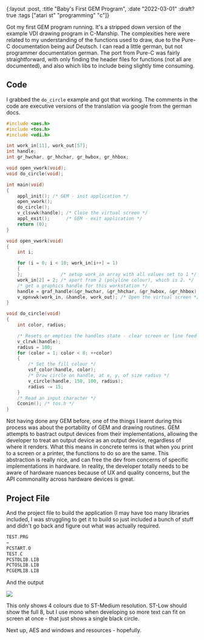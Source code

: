 {:layout :post, :title "Baby's First GEM Program", :date "2022-03-01" :draft? true :tags ["atari st" "programming" "c"]}

Got my first GEM program running. It's a stripped down version of the example VDI drawing program in C-Manship. The complexities here were related to my understanding of the functions used to draw, due to the Pure-C documentation being auf Deutsch. I can read a little german, but not programmer documentation german. The port from Pure-C was fairly straightforward, with only finding the header files for functions (not all are documented), and also which libs to include being slightly time consuming.

## Code

I grabbed the `do_circle` example and got that working. The comments in the code are executive versions of the translation via google from the german docs.

``` c
#include <aes.h>
#include <tos.h>
#include <vdi.h>

int work_in[11], work_out[57];
int handle;
int gr_hwchar, gr_hhchar, gr_hwbox, gr_hhbox;

void open_vwork(void);
void do_circle(void);

int main(void)
{
    appl_init(); /* GEM - init application */
    open_vwork();
    do_circle();
    v_clsvwk(handle); /* Close the virtual screen */
    appl_exit();      /* GEM - exit application */
    return (0);
}

void open_vwork(void)
{
    int i;

    for (i = 0; i < 10; work_in[i++] = 1)
    {
    };              /* setup work_in array with all values set to 1 */
    work_in[2] = 2; /* apart from 2 (polyline colour), which is 2. */
    /* get a graphics handle for this workstation */
    handle = graf_handle(&gr_hwchar, &gr_hhchar, &gr_hwbox, &gr_hhbox);
    v_opnvwk(work_in, &handle, work_out); /* Open the virtual screen */
}

void do_circle(void)
{
    int color, radius;

    /* Resets or empties the handles state - clear screen or line feed if printer */
    v_clrwk(handle);
    radius = 100;
    for (color = 1; color < 8; ++color)
    {
        /* Set the fill colour */
        vsf_color(handle, color);
        /* Draw circle on handle, at x, y, of size radius */
        v_circle(handle, 150, 100, radius);
        radius -= 15;
    }
    /* Read an input character */
    Cconin(); /* tos.h */
}
```

Not having done any GEM before, one of the things I learnt during this process was about the portability of GEM and drawing routines. GEM attempts to bastract output devices from their implementations, allowing the developer to treat an output device as an output device, regardless of where it renders. What this means in concrete terms is that when you print to a screen or a printer, the functions to do so are the same. This abstraction is really nice, and can free the dev from concerns of specific implementations in hardware. In reality, the developer totally needs to be aware of hardware nuances because of UX and quality concerns, but the API commonality across hardware devices is great.

## Project File

And the project file to build the application (I may have too many libraries included, I was struggling to get it to build so just included a bunch of stuff and didn't go back and figure out what was actually required.

``` c
TEST.PRG
=
PCSTART.O
TEST.C
PCSTDLIB.LIB
PCTOSLIB.LIB
PCGEMLIB.LIB
```

And the output

![](./img/gem-1.png)

This only shows 4 colours due to ST-Medium resolution. ST-Low should show the full 8, but I use mono when developing so more text can fit on screen at once - that just shows a single black circle.

Next up, AES and windows and resources - hopefully.
